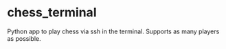 # chess_terminal
Python app to play chess via ssh in the terminal. Supports as many players as possible.
